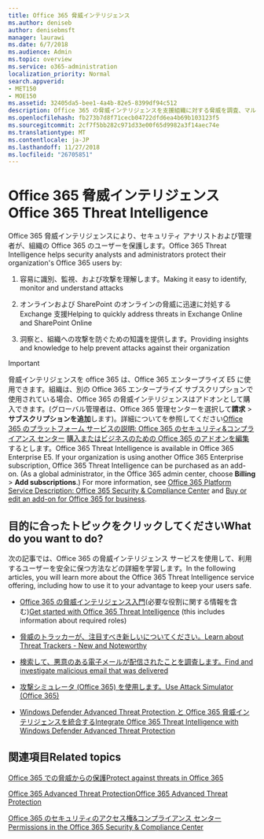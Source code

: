 ```yaml
---
title: Office 365 脅威インテリジェンス
ms.author: deniseb
author: denisebmsft
manager: laurawi
ms.date: 6/7/2018
ms.audience: Admin
ms.topic: overview
ms.service: o365-administration
localization_priority: Normal
search.appverid:
- MET150
- MOE150
ms.assetid: 32405da5-bee1-4a4b-82e5-8399df94c512
description: Office 365 の脅威インテリジェンスを支援組織に対する脅威を調査、マルウェア、フィッシング、および Office 365 がお客様に代わって、検出されたその他の攻撃への対応、および脅威の評価指標の検索を行う方法を紹介します。脅威インテリジェンスは、セキュリティとコンプライアンスのシステム製品と Office 365 の E5 に作成されます。
ms.openlocfilehash: fb273b7d8f71cecb04722dfd6ea4b69b103123f5
ms.sourcegitcommit: 2cf7f5bb282c971d33e00f65d9982a3f14aec74e
ms.translationtype: MT
ms.contentlocale: ja-JP
ms.lasthandoff: 11/27/2018
ms.locfileid: "26705851"
---
```

# <a name="office-365-threat-intelligence"></a><span data-ttu-id="73dcb-104">Office 365 脅威インテリジェンス</span><span class="sxs-lookup"><span data-stu-id="73dcb-104">Office 365 Threat Intelligence</span></span>

<span data-ttu-id="73dcb-105">Office 365 脅威インテリジェンスにより、セキュリティ アナリストおよび管理者が、組織の Office 365 のユーザーを保護します。</span><span class="sxs-lookup"><span data-stu-id="73dcb-105">Office 365 Threat Intelligence helps security analysts and administrators protect their organization's Office 365 users by:</span></span>
  
1. <span data-ttu-id="73dcb-106">容易に識別、監視、および攻撃を理解します。</span><span class="sxs-lookup"><span data-stu-id="73dcb-106">Making it easy to identify, monitor and understand attacks</span></span>
    
2. <span data-ttu-id="73dcb-107">オンラインおよび SharePoint のオンラインの脅威に迅速に対処する Exchange 支援</span><span class="sxs-lookup"><span data-stu-id="73dcb-107">Helping to quickly address threats in Exchange Online and SharePoint Online</span></span>
    
3. <span data-ttu-id="73dcb-108">洞察と、組織への攻撃を防ぐための知識を提供します。</span><span class="sxs-lookup"><span data-stu-id="73dcb-108">Providing insights and knowledge to help prevent attacks against their organization</span></span>
    
> [!IMPORTANT]
> <span data-ttu-id="73dcb-p102">脅威インテリジェンスを office 365 は、Office 365 エンタープライズ E5 に使用できます。組織は、別の Office 365 エンタープライズ サブスクリプションで使用されている場合、Office 365 の脅威インテリジェンスはアドオンとして購入できます。(グローバル管理者は、Office 365 管理センターを選択して**請求** \> **サブスクリプションを追加**します)。詳細についてを参照してください[Office 365 のプラットフォーム サービスの説明: Office 365 のセキュリティ&amp;コンプライアンス センター](https://docs.microsoft.com/office365/servicedescriptions/office-365-platform-service-description/office-365-securitycompliance-center) [購入またはビジネスのための Office 365 のアドオンを編集](https://support.office.com/article/4e7b57d6-b93b-457d-aecd-0ea58bff07a6)するとします。</span><span class="sxs-lookup"><span data-stu-id="73dcb-p102">Office 365 Threat Intelligence is available in Office 365 Enterprise E5. If your organization is using another Office 365 Enterprise subscription, Office 365 Threat Intelligence can be purchased as an add-on. (As a global administrator, in the Office 365 admin center, choose **Billing** \> **Add subscriptions**.) For more information, see [Office 365 Platform Service Description: Office 365 Security &amp; Compliance Center](https://docs.microsoft.com/office365/servicedescriptions/office-365-platform-service-description/office-365-securitycompliance-center) and [Buy or edit an add-on for Office 365 for business](https://support.office.com/article/4e7b57d6-b93b-457d-aecd-0ea58bff07a6).</span></span> 
  
## <a name="what-do-you-want-to-do"></a><span data-ttu-id="73dcb-112">目的に合ったトピックをクリックしてください</span><span class="sxs-lookup"><span data-stu-id="73dcb-112">What do you want to do?</span></span>

<span data-ttu-id="73dcb-113">次の記事では、Office 365 の脅威インテリジェンス サービスを使用して、利用するユーザーを安全に保つ方法などの詳細を学習します。</span><span class="sxs-lookup"><span data-stu-id="73dcb-113">In the following articles, you will learn more about the Office 365 Threat Intelligence service offering, including how to use it to your advantage to keep your users safe.</span></span>
  
- <span data-ttu-id="73dcb-114">[Office 365 の脅威インテリジェンス入門](get-started-with-ti.md)(必要な役割に関する情報を含む)</span><span class="sxs-lookup"><span data-stu-id="73dcb-114">[Get started with Office 365 Threat Intelligence](get-started-with-ti.md) (this includes information about required roles)</span></span> 
    
- [<span data-ttu-id="73dcb-115">脅威のトラッカーが、注目すべき新しいについてください。</span><span class="sxs-lookup"><span data-stu-id="73dcb-115">Learn about Threat Trackers - New and Noteworthy</span></span>](threat-trackers.md)
    
- [<span data-ttu-id="73dcb-116">検索して、悪意のある電子メールが配信されたことを調査します。</span><span class="sxs-lookup"><span data-stu-id="73dcb-116">Find and investigate malicious email that was delivered</span></span>](investigate-malicious-email-that-was-delivered.md)
    
- [<span data-ttu-id="73dcb-117">攻撃シミュレータ (Office 365) を使用します。</span><span class="sxs-lookup"><span data-stu-id="73dcb-117">Use Attack Simulator (Office 365)</span></span>](attack-simulator.md)
    
- [<span data-ttu-id="73dcb-118">Windows Defender Advanced Threat Protection と Office 365 脅威インテリジェンスを統合する</span><span class="sxs-lookup"><span data-stu-id="73dcb-118">Integrate Office 365 Threat Intelligence with Windows Defender Advanced Threat Protection</span></span>](integrate-office-365-ti-with-wdatp.md)
    
## <a name="related-topics"></a><span data-ttu-id="73dcb-119">関連項目</span><span class="sxs-lookup"><span data-stu-id="73dcb-119">Related topics</span></span>

[<span data-ttu-id="73dcb-120">Office 365 での脅威からの保護</span><span class="sxs-lookup"><span data-stu-id="73dcb-120">Protect against threats in Office 365</span></span>](protect-against-threats.md)
  
[<span data-ttu-id="73dcb-121">Office 365 Advanced Threat Protection</span><span class="sxs-lookup"><span data-stu-id="73dcb-121">Office 365 Advanced Threat Protection</span></span>](office-365-atp.md)
  
[<span data-ttu-id="73dcb-122">Office 365 のセキュリティのアクセス権&amp;コンプライアンス センター</span><span class="sxs-lookup"><span data-stu-id="73dcb-122">Permissions in the Office 365 Security &amp; Compliance Center</span></span>](permissions-in-the-security-and-compliance-center.md)
  

